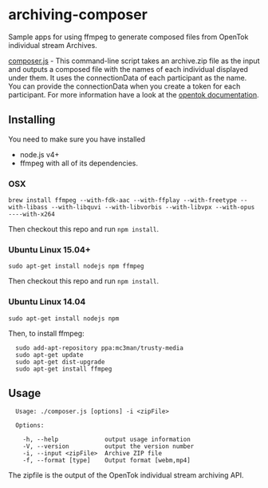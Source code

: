 # archiving-composer

Sample apps for using ffmpeg to generate composed files from OpenTok individual stream Archives.

[composer.js](composer.js) - This command-line script takes an archive.zip file as the input and outputs a composed file with the names of each individual displayed under them. It uses the connectionData of each participant as the name. You can provide the connectionData when you create a token for each participant. For more information have a look at the [opentok documentation](https://tokbox.com/opentok/libraries/client/js/reference/Connection.html).

## Installing

You need to make sure you have installed
* node.js v4+
* ffmpeg with all of its dependencies.

### OSX

`brew install ffmpeg --with-fdk-aac --with-ffplay --with-freetype --with-libass --with-libquvi --with-libvorbis --with-libvpx --with-opus ----with-x264`

Then checkout this repo and run `npm install`.

### Ubuntu Linux 15.04+

`sudo apt-get install nodejs npm ffmpeg`

Then checkout this repo and run `npm install`.

### Ubuntu Linux 14.04

`sudo apt-get install nodejs npm`

Then, to install ffmpeg:

```
  sudo add-apt-repository ppa:mc3man/trusty-media
  sudo apt-get update
  sudo apt-get dist-upgrade
  sudo apt-get install ffmpeg
```

## Usage

```
  Usage: ./composer.js [options] -i <zipFile>

  Options:

    -h, --help             output usage information
    -V, --version          output the version number
    -i, --input <zipFile>  Archive ZIP file
    -f, --format [type]    Output format [webm,mp4]
```

The zipfile is the output of the OpenTok individual stream archiving API.

